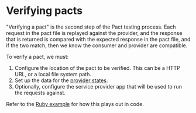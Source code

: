 # Verifying pacts

"Verifying a pact" is the second step of the Pact testing process. Each request in the pact file is replayed against
the provider, and the response that is returned is compared with the expected response in the pact file, and if the two
match, then we know the consumer and provider are compatible.

To verify a pact, we must:

1. Configure the location of the pact to be verified. This can be a HTTP URL, or a local file system path.
2. Set up the data for the [provider states](./provider_states.md).
3. Optionally, configure the service provider app that will be used to run the requests against.

Refer to the [Ruby example](/verification.md) for how this plays out in code.

